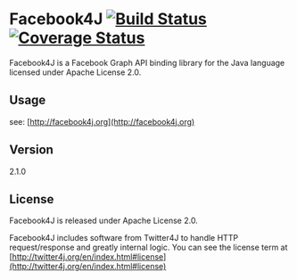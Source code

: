 # Facebook4J [![Build Status](https://travis-ci.org/roundrop/facebook4j.svg?branch=develop)](https://travis-ci.org/roundrop/facebook4j) [![Coverage Status](https://coveralls.io/repos/roundrop/facebook4j/badge.png?branch=develop)](https://coveralls.io/r/roundrop/facebook4j?branch=develop)
Facebook4J is a Facebook Graph API binding library for the Java language licensed under Apache License 2.0.

## Usage
see: [http://facebook4j.org](http://facebook4j.org)

## Version
2.1.0

## License
Facebook4J is released under Apache License 2.0.

Facebook4J includes software from Twitter4J to handle HTTP request/response and greatly internal logic. You can see the license term at [http://twitter4j.org/en/index.html#license](http://twitter4j.org/en/index.html#license)
